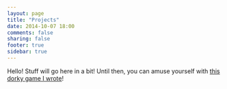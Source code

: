 ```yaml
---
layout: page
title: "Projects"
date: 2014-10-07 18:00
comments: false
sharing: false
footer: true
sidebar: true
---
```

Hello! Stuff will go here in a bit! Until then, you can amuse yourself with [this dorky game I wrote](/projects/gravity/play.html)!